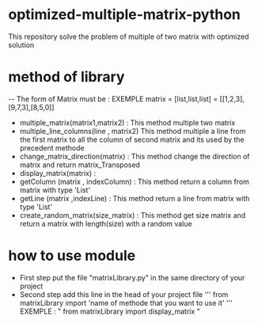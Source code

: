 # optimized-multiple-matrix-python
This repository solve the problem of multiple of two matrix with optimized solution
# method of library 
  -- The form of Matrix must be : EXEMPLE matrix = [list,list,list] = [[1,2,3],[9,7,3],[8,5,0]] 
  - multiple_matrix(matrix1,matrix2) :
      This method multiple two matrix 
  - multiple_line_columns(line , matrix2) 
      This method multiple a line from the first matrix to all the column of second matrix and its used by the precedent methode
  - change_matrix_direction(matrix) :
      This method change the direction of matrix and return matrix_Transposed
  - display_matrix(matrix) :
  - getColumn (matrix , indexColumn) :
      This method return a column from matrix with type 'List'
  - getLine (matrix  ,indexLine) :
      This method return a line from matrix with type 'List'
  - create_random_matrix(size_matrix) :
      This method get size matrix and return a matrix with length(size) with a random value
# how to use module 
  + First step 
      put the file "matrixLibrary.py" in the same directory of your project 
  + Second step 
      add this line in the head of your project file 
      '''
      from matrixLibrary import 'name of methode that you want to use it' 
      '''
 EXEMPLE : " from matrixLibrary import display_matrix "
  
